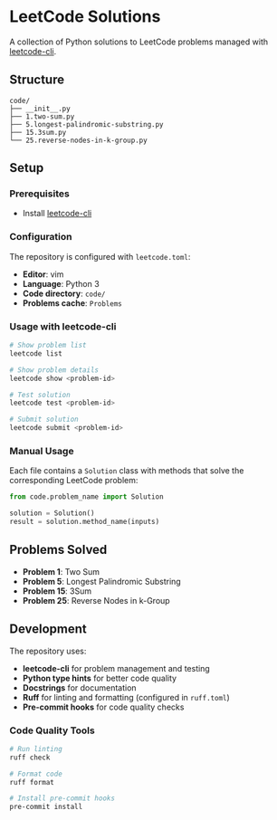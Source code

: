 # LeetCode Solutions

A collection of Python solutions to LeetCode problems managed with [leetcode-cli](https://github.com/leetcode-tools/leetcode-cli).

## Structure

```
code/
├── __init__.py
├── 1.two-sum.py
├── 5.longest-palindromic-substring.py
├── 15.3sum.py
└── 25.reverse-nodes-in-k-group.py
```

## Setup

### Prerequisites

- Install [leetcode-cli](https://github.com/leetcode-tools/leetcode-cli)

### Configuration

The repository is configured with `leetcode.toml`:

- **Editor**: vim
- **Language**: Python 3
- **Code directory**: `code/`
- **Problems cache**: `Problems`

### Usage with leetcode-cli

```bash
# Show problem list
leetcode list

# Show problem details
leetcode show <problem-id>

# Test solution
leetcode test <problem-id>

# Submit solution
leetcode submit <problem-id>
```

### Manual Usage

Each file contains a `Solution` class with methods that solve the corresponding LeetCode problem:

```python
from code.problem_name import Solution

solution = Solution()
result = solution.method_name(inputs)
```

## Problems Solved

- **Problem 1**: Two Sum
- **Problem 5**: Longest Palindromic Substring
- **Problem 15**: 3Sum
- **Problem 25**: Reverse Nodes in k-Group

## Development

The repository uses:

- **leetcode-cli** for problem management and testing
- **Python type hints** for better code quality
- **Docstrings** for documentation
- **Ruff** for linting and formatting (configured in `ruff.toml`)
- **Pre-commit hooks** for code quality checks

### Code Quality Tools

```bash
# Run linting
ruff check

# Format code
ruff format

# Install pre-commit hooks
pre-commit install
```

